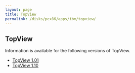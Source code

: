```yaml
---
layout: page
title: TopView
permalink: /disks/pcx86/apps/ibm/topview/
---
```


TopView
---

Information is available for the following versions of TopView.

* [TopView 1.01](1.01/)
* [TopView 1.10](1.10/)
